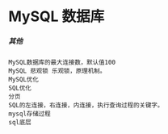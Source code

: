 # MySQL 数据库

##### 其他
```text
MySQL数据库的最大连接数，默认值100
MySQL 悲观锁 乐观锁，原理机制。
MySQL优化
SQL优化
分页
SQL的左连接，右连接，内连接，执行查询过程的关键字。
mysql存储过程
sql底层

```